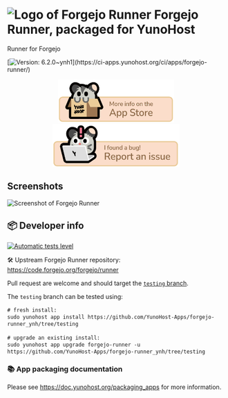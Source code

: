 <!--
N.B.: This README was automatically generated by <https://github.com/YunoHost/apps_tools/blob/main/readme_generator>
It shall NOT be edited by hand.
-->

<h1>
  <img src="https://raw.githubusercontent.com/YunoHost/apps/main/logos/forgejo-runner.png" width="32px" alt="Logo of Forgejo Runner">
  Forgejo Runner, packaged for YunoHost
</h1>

Runner for Forgejo

[![Version: 6.2.0~ynh1](https://img.shields.io/badge/Version-6.2.0~ynh1-rgb(18,138,11)?style=for-the-badge)](https://ci-apps.yunohost.org/ci/apps/forgejo-runner/)

<div align="center">
<a href="https://apps.yunohost.org/app/forgejo-runner"><img height="100px" src="https://github.com/YunoHost/yunohost-artwork/raw/refs/heads/main/badges/neopossum-badges/badge_more_info_on_the_appstore.svg"/></a>
<a href="https://github.com/YunoHost-Apps/forgejo-runner_ynh/issues"><img height="100px" src="https://github.com/YunoHost/yunohost-artwork/raw/refs/heads/main/badges/neopossum-badges/badge_report_an_issue.svg"/></a>
</div>


## Screenshots
![Screenshot of Forgejo Runner](./doc/screenshots/example.jpg)

## 📦 Developer info

[![Automatic tests level](https://apps.yunohost.org/badge/cilevel/forgejo-runner)](https://ci-apps.yunohost.org/ci/apps/forgejo-runner/)

🛠️ Upstream Forgejo Runner repository: <https://code.forgejo.org/forgejo/runner>

Pull request are welcome and should target the [`testing` branch](https://github.com/YunoHost-Apps/forgejo-runner_ynh/tree/testing).

The `testing` branch can be tested using:
```
# fresh install:
sudo yunohost app install https://github.com/YunoHost-Apps/forgejo-runner_ynh/tree/testing

# upgrade an existing install:
sudo yunohost app upgrade forgejo-runner -u https://github.com/YunoHost-Apps/forgejo-runner_ynh/tree/testing
```

### 📚 App packaging documentation

Please see <https://doc.yunohost.org/packaging_apps> for more information.